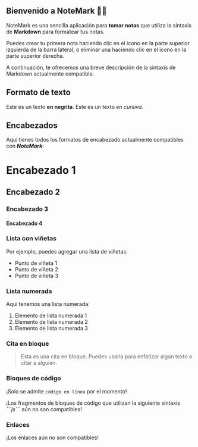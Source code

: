 ## Bienvenido a NoteMark 👋🏻

NoteMark es una sencilla aplicación para **tomar notas** que utiliza la sintaxis de **Markdown** para formatear tus notas.

Puedes crear tu primera nota haciendo clic en el icono en la parte superior izquierda de la barra lateral, o eliminar una haciendo clic en el icono en la parte superior derecha.

A continuación, te ofrecemos una breve descripción de la sintaxis de Markdown actualmente compatible.

## Formato de texto

Este es un texto **en negrita**.
Este es un texto _en cursiva_.

## Encabezados

Aquí tienes todos los formatos de encabezado actualmente compatibles con **_NoteMark_**:

# Encabezado 1

## Encabezado 2

### Encabezado 3

#### Encabezado 4

### Lista con viñetas

Por ejemplo, puedes agregar una lista de viñetas:

- Punto de viñeta 1
- Punto de viñeta 2
- Punto de viñeta 3

### Lista numerada

Aquí tenemos una lista numerada:

1. Elemento de lista numerada 1
2. Elemento de lista numerada 2
3. Elemento de lista numerada 3

### Cita en bloque

> Esta es una cita en bloque. Puedes usarla para enfatizar algún texto o citar a alguien.

### Bloques de código

¡Solo se admite `código en línea` por el momento!

¡Los fragmentos de bloques de código que utilizan la siguiente sintaxis _\`\`\`js\`\`\`_ aún no son compatibles!

### Enlaces

¡Los enlaces aún no son compatibles!
